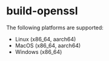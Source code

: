 # build-openssl

The following platforms are supported:

- Linux (x86_64, aarch64)
- MacOS (x86_64, aarch64)
- Windows (x86_64)
